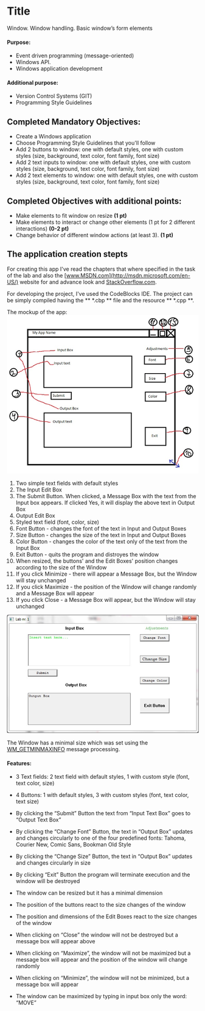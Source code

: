 Title
=========

Window. Window handling. Basic window’s form elements


#### Purpose: ####

* Event driven programming (message-oriented)
* Windows API. 
* Windows application development

#### Additional purpose: 

* Version Control Systems (GIT)
* Programming Style Guidelines

## Completed Mandatory Objectives:

* Create a Windows application
* Choose Programming Style Guidelines that you'll follow
* Add 2 buttons to window: one with default styles, one with custom styles (size, background, text color, font family, font size)
* Add 2 text inputs to window: one with default styles, one with custom styles (size, background, text color, font family, font size)
* Add 2 text elements to window: one with default styles, one with custom styles (size, background, text color, font family, font size)

## Completed Objectives with additional points:

* Make elements to fit window on resize **(1 pt)**
* Make elements to interact or change other elements (1 pt for 2 different interactions) **(0-2 pt)**
* Change behavior of different window actions (at least 3). **(1 pt)**

## The application creation stepts

For creating this app I've read the chapters that where specified in the task of the lab and also the [www.MSDN.com](http://msdn.microsoft.com/en-US/) website for and advance look and [StackOverflow.com](http://stackoverflow.com/). 

For developing the project, I've used the CodeBlocks IDE. The project can be simply compiled having the ** *.cbp ** file and the resource ** *.cpp **.  

The mockup of the app:
![Mockup](./images/drawing.jpg)

1. Two simple text fields with default styles
2. The Input Edit Box
3. The Submit Button. When clicked, a Message Box with the text from the Input box appears. If clicked Yes, it will display the above text in Output Box
4. Output Edit Box
5. Styled text field (font, color, size)
6. Font Button - changes the font of the text in Input and Output Boxes
7. Size Button - changes the size of the text in Input and Output Boxes
8. Color Button - changes the color of the text only of the text from the Input Box 
9. Exit Button - quits the program and distroyes the window
10. When resized, the buttons' and the Edit Boxes' position changes according to the size of the Window
11. If you click Minimize - there will appear a Message Box, but the Window will stay unchanged
12. If you click Maximize - the position of the Window will change randomly and a Message Box will appear 
13. If you click Close - a Message Box will appear, but the Window will stay unchanged

![The app](./images/App.jpg)

The Window has a minimal size which was set using the [WM_GETMINMAXINFO](http://msdn.microsoft.com/en-us/library/windows/desktop/ms632626(v=vs.85).aspx) message processing. 

#### Features: ####

*	3 Text fields: 2 text field with default styles, 1 with custom style (font, text color, size)

*	4 Buttons: 1 with default styles, 3 with custom styles (font, text color, text size)

*	By clicking the “Submit” Button the text from “Input Text Box” goes to “Output Text Box”

*	By clicking the “Change Font” Button, the text in “Output Box” updates and changes circularly to one of the four predefined fonts: Tahoma, Courier New, Comic Sans, Bookman Old Style

*	By clicking the “Change Size” Button, the text in “Output Box” updates and changes circularly in size

*	By clicking “Exit” Button the program will terminate execution and the window will be destroyed

*	The window can be resized but it has a minimal dimension

*	The position of the buttons react to the size changes of the window

*	The position and dimensions of the Edit Boxes react to the size changes of the window

*	When clicking on “Close” the window will not be destroyed but a message box will appear above

*	When clicking on “Maximize”, the window will not be maximized but a message box will appear and the position of the window will change randomly

*	When clicking on “Minimize”, the window will not be minimized, but a message box will appear

*	The window can be maximized by typing in input box only the word: “MOVE”
